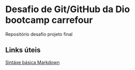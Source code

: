 # Desafio de Git/GitHub da Dio bootcamp carrefour
Repositório desafio projeto final 

## Links úteis

[Sintáxe básica Markdown](https://www.markdownguide.org/basic-syntax/)
